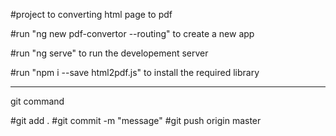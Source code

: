 #project to converting html page to pdf

#run "ng new pdf-convertor --routing" to create a new app

#run "ng serve" to run the developement server

#run "npm i --save html2pdf.js" to install the required library


_____________________________

git command

#git add .
#git commit -m "message"
#git push origin master